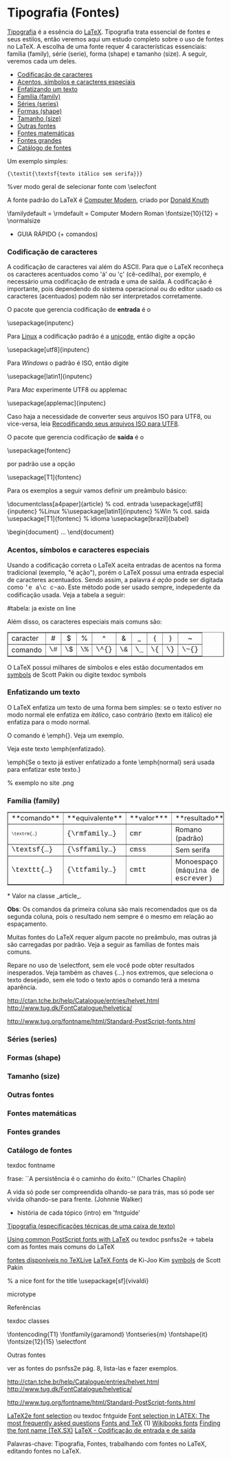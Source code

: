 # Tipografia (Fontes)

[Tipografia](http://pt.wikipedia.org/wiki/Tipografia) é a essência do [LaTeX](http://latexbr.blogspot.com/2010/04/introducao-ao-latex.html). Tipografia trata essencial de fontes e seus estilos, então veremos aqui um estudo completo sobre o uso de fontes no LaTeX. A escolha de uma fonte requer 4 características essenciais: família (family), série (serie), forma (shape) e tamanho (size). A seguir, veremos cada um deles.

*   [Codificação de caracteres](#subt1)
*   [Acentos, símbolos e caracteres especiais](#subt2)
*   [Enfatizando um texto](#subt3)
*   [Família (family)](#subt4)
*   [Séries (series)](#subt5)
*   [Formas (shape)](#subt6)
*   [Tamanho (size)](#subt7)
*   [Outras fontes](#subt8)
*   [Fontes matemáticas](#subt9)
*   [Fontes grandes](#subt10)
*   [Catálogo de fontes](#subt11)

Um exemplo simples:

``{\textit{\textsf{texto itálico sem serifa}}}``

%ver modo geral de selecionar fonte com
\selecfont

A fonte padrão do LaTeX é [Computer Modern](http://en.wikipedia.org/wiki/Computer_Modern), criado por [Donald Knuth](http://en.wikipedia.org/wiki/Donald_Knuth)

\familydefault = \rmdefault = Computer Modern Roman
\fontsize{10}{12} = \normalsize

* GUIA RÁPIDO (+ comandos)

### []()Codificação de caracteres

A codificação de caracteres vai além do ASCII. Para que o LaTeX reconheça os caracteres acentuados como 'á' ou 'ç' (cê-cedilha), por exemplo, é necessário uma codificação de entrada e uma de saída. A codificação é importante, pois dependendo do sistema operacional ou do editor usado os caracteres (acentuados) podem não ser interpretados corretamente.

O pacote que gerencia codificação de **entrada** é o

\usepackage{inputenc}

Para [Linux](http://latexbr.blogspot.com/2011/10/lancado-ubuntu-1110-oneiric-ocelot.html) a codificação padrão é a [unicode](http://pt.wikipedia.org/wiki/Unicode), então digite a opção

\usepackage[utf8]{inputenc}

Para _Windows_ o padrão é ISO, então digite

\usepackage[latin1]{inputenc}

Para _Mac_ experimente UTF8 ou applemac

\usepackage[applemac]{inputenc}

Caso haja a necessidade de converter seus arquivos ISO para UTF8, ou vice-versa, leia [Recodificando seus arquivos ISO para UTF8](http://latexbr.blogspot.com/2011/01/recodificando-seus-arquivos-iso-para.html).

O pacote que gerencia codificação de **saída** é o

\usepackage{fontenc}

por padrão use a opção

\usepackage[T1]{fontenc}

Para os exemplos a seguir vamos definir um preâmbulo básico:

\documentclass[a4paper]{article}
% cod. entrada
\usepackage[utf8]{inputenc} %Linux
%\usepackage[latin1]{inputenc} %Win
% cod. saida
\usepackage[T1]{fontenc}
% idioma
\usepackage[brazil]{babel}

\begin{document}
  ...
\end{document}

### []()Acentos, símbolos e caracteres especiais

Usando a codificação correta o LaTeX aceita entradas de acentos na forma tradicional (exemplo, "é ação"), porém o LaTeX possui uma entrada especial de caracteres acentuados. Sendo assim, a palavra _é ação_ pode ser digitada como <span class="Apple-style-span" style="font-family: 'Courier New', Courier, monospace;">\'e a\c c\~ao</span>. Este método pode ser usado sempre, indepedente da codificação usada. Veja a tabela a seguir:

#tabela: ja existe on line

Além disso, os caracteres especiais mais comuns são:

<table align="center" border="1" cellpadding="2" style="border-collapse: collapse;"><tbody>
<tr> <td>caracter</td> <td><div style="text-align: center;">
#</div>
</td> <td><div style="text-align: center;">
$</div>
</td> <td><div style="text-align: center;">
%</div>
</td> <td><div style="text-align: center;">
^</div>
</td> <td><div style="text-align: center;">
&amp;</div>
</td> <td><div style="text-align: center;">
_</div>
</td> <td><div style="text-align: center;">
{</div>
</td> <td><div style="text-align: center;">
}</div>
</td> <td><div style="text-align: center;">
~</div>
</td> </tr>
<tr>
<td>comando</td> <td><span class="Apple-style-span" style="font-family: 'Courier New', Courier, monospace;">\#</span></td> 
<td><span class="Apple-style-span" style="font-family: 'Courier New', Courier, monospace;">\$</span></td> 
<td><span class="Apple-style-span" style="font-family: 'Courier New', Courier, monospace;">\%</span></td> 
<td><span class="Apple-style-span" style="font-family: 'Courier New', Courier, monospace;">\^{}</span></td> 
<td><span class="Apple-style-span" style="font-family: 'Courier New', Courier, monospace;">\&amp;</span></td> 
<td><span class="Apple-style-span" style="font-family: 'Courier New', Courier, monospace;">\_</span></td> 
<td><span class="Apple-style-span" style="font-family: 'Courier New', Courier, monospace;">\{</span></td> 
<td><span class="Apple-style-span" style="font-family: 'Courier New', Courier, monospace;">\}</span></td> 
<td><span class="Apple-style-span" style="font-family: 'Courier New', Courier, monospace;">\~{}</span></td> 
</tr>
</tbody></table>

O LaTeX possui milhares de símbolos e eles estão documentados em [symbols](http://linorg.usp.br/CTAN/info/symbols/comprehensive/symbols-a4.pdf) de Scott Pakin ou digite
texdoc symbols

### []()Enfatizando um texto

O LaTeX enfatiza um texto de uma forma bem simples: se o texto estiver no modo normal ele enfatiza em _itálico_, caso contrário (texto em itálico) ele enfatiza para o modo normal.

O comando é \emph{}. Veja um exemplo.

Veja este texto \emph{enfatizado}.

\emph{Se o texto já estiver enfatizado a fonte \emph{normal} será usada para enfatizar este texto.}

% exemplo no site .png

### []()Família (family)

<div align="center">
<table align="center" border="1" cellpadding="2" style="border-collapse: collapse;"><tbody>
<tr> <td>**comando**</td> 
<td>**equivalente**</td> 
<td>**valor***</td> 
<td>**resultado**</td>
</tr>
<tr>
<td><span style="font-family: 'Courier New'; font-size: x-small;">\textrm{…}</span></td> 
<td><span style="font-family: 'Courier New';">{\rmfamily…}</span></td> 
<td><span style="font-family: 'Courier New';">cmr</span></td> <td>Romano (padrão)</td>
</tr>
<tr>
<td><span style="font-family: 'Courier New';">\textsf{…}</span></td> <td><span style="font-family: 'Courier New';">{\sffamily…}</span></td> <td><span style="font-family: 'Courier New';">cmss</span></td> <td>Sem serifa</td>
</tr>
<tr>
<td><span style="font-family: 'Courier New';">\texttt{…}</span></td> <td><span style="font-family: 'Courier New';">{\ttfamily…}</span></td> <td><span style="font-family: 'Courier New';">cmtt</span></td> <td>Monoespaço (<span style="font-family: 'Courier New';">máquina de escrever)</span></td></tr>
</tbody></table>
</div>
* Valor na classe _article_.

**Obs**: Os comandos da primeira coluna são mais recomendados que os da segunda coluna, pois o resultado nem sempre é o mesmo em relação ao espaçamento.

Muitas fontes do LaTeX requer algum pacote no preâmbulo, mas outras já são carregadas por padrão. Veja a seguir as famílias de fontes mais comuns.

Repare no uso de \selectfont, sem ele você pode obter resultados inesperados. Veja também as chaves {...} nos extremos, que seleciona o texto desejado, sem ele todo o texto após o comando terá a mesma aparência.

http://ctan.tche.br/help/Catalogue/entries/helvet.html
http://www.tug.dk/FontCatalogue/helvetica/

http://www.tug.org/fontname/html/Standard-PostScript-fonts.html

### []()Séries (series)

### []()Formas (shape)

### []()Tamanho (size)

### []()Outras fontes

### []()Fontes matemáticas

### []()Fontes grandes

### []()Catálogo de fontes

texdoc fontname

frase:
``A persistência é o caminho do êxito.'' (Charles Chaplin)

A vida só pode ser compreendida olhando-se para trás, mas só pode ser vivida olhando-se para frente. (Johnnie Walker)

- história de cada tópico (intro) em 'fntguide'

[Tipografia (especificações técnicas de uma caixa de texto)](http://pessoa.fct.unl.pt/p110371/nuno/category/typography/)

[Using common PostScript fonts with LaTeX](http://ceres.cisc.usp.br/CTAN/macros/latex/required/psnfss/psnfss2e.pdf) ou texdoc psnfss2e
-> tabela com as fontes mais comuns do LaTeX

[fontes disponíveis no TeXLive](http://ctan.tche.br/info/fontsampler/sampler.pdf)
[LaTeX Fonts](http://suppiya.files.wordpress.com/2008/02/latex_fonts.pdf) de Ki-Joo Kim
[symbols](http://linorg.usp.br/CTAN/info/symbols/comprehensive/symbols-a4.pdf) de Scott Pakin
[]()

% a nice font for the title
\usepackage[sf]{vivaldi}

microtype

Referências

texdoc classes

\fontencoding{T1}
\fontfamily{garamond}
\fontseries{m}
\fontshape{it}
\fontsize{12}{15}
\selectfont

Outras fontes

ver as fontes do psnfss2e pág. 8, lista-las e fazer exemplos.

http://ctan.tche.br/help/Catalogue/entries/helvet.html
http://www.tug.dk/FontCatalogue/helvetica/

http://www.tug.org/fontname/html/Standard-PostScript-fonts.html

[]()
[LaTeX2e font selection](http://linorg.usp.br/CTAN/macros/latex/doc/fntguide.pdf) ou texdoc fntguide
[Font selection in LATEX: The most frequently asked questions](http://www.tug.org/pracjourn/2006-1/schmidt/schmidt.pdf)
[Fonts and TeX](http://tug.org/fonts/)
(1) [Wikibooks fonts](http://en.wikibooks.org/wiki/LaTeX/Formatting#Fonts)
[Finding the font name (TeX.SX)](http://tex.stackexchange.com/questions/25249/how-do-i-use-a-particular-font-for-a-small-section-of-text-in-my-document/25251#25251)
[LaTeX - Codificação de entrada e de saída](http://www.tecepe.eng.br/blog/tex/latex/latex-codificacao-de-entrada-e-de-saida)
[]()

Palavras-chave: Tipografia, Fontes, trabalhando com fontes no LaTeX, editando fontes no LaTeX.